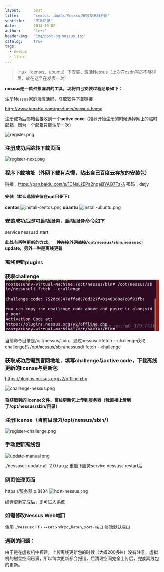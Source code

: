 ```yaml
---
layout:      post
title:       "centos、ubuntu下nessus安装及离线更新"
subtitle:    "安装记录"
date:        2018-10-02
author:      "levi"
header-img:  "img/post-bg-nessus.jpg"
catalog:     true
tags:
  - nessus
  - linux
---
```



> linux（centos、ubuntu）下安装、激活Nessus（上次在csdn写的不够详尽，故在这里在发表一次）

**nessus是一款扫描漏洞的工具，现将自己安装过程记录如下：**

注册Nessus家庭版激活码，获取软件下载链接

http://www.tenable.com/products/nessus-home

注册成功后邮箱会接收到一个**active code**（推荐开始注册的时候选择网上的临时邮箱，因为一个邮箱只能注册一次）

![register.png](https://i.loli.net/2021/05/09/sMqRjbwBAPph2rm.png)

### 注册成功后跳转下载页面

![register-next.png](https://i.loli.net/2021/05/09/IdDQvbM3h2jk1yw.png)

### 程序下载地址（外网下载有点慢，贴出自己百度云存放的安装包）
链接：https://pan.baidu.com/s/1CNsLkEPa2nqaj8YAQ7Tz-A 密码：dmjy

#### 安装（默认选择安装在opt目录下）

**centos**
![install-centos.png](https://i.loli.net/2021/05/09/oJ8zBsNaASF1ptV.png)
**ubantu**
![install-ubuntu.png](https://i.loli.net/2021/05/09/O9DUMhi7kRzQjAe.png)

### 安装成功后即可启动服务，启动服务命令如下

service nessusd start



**此处有两种更新的方式，一种连接外网直接/opt/nessus/sbin/nessuscli update，另外一种是离线更新**

### 离线更新plugins

### 获取challenge![这里写图片描述](\img\in-post\2018-10-02-nessus\get-challenge.png)

当前命令目录是/opt/nessus/sbin，通过nessuscli fetch --challenge获取challenge码
/opt/nessus/sbin/nessuscli fetch --challenge

### 获取成功后需到官网地址，填写challenge与active code，下载离线更新的license与更新包

https://plugins.nessus.org/v2/offline.php

![challenge-nessus.png](https://i.loli.net/2021/05/09/uOT45tvwQex9yf2.png)
#### 将获取到的license文件、离线更新包上传到服务器（我直接上传到了/opt/nessus/sbin/目录）

### 注册license（当前目录为/opt/nessus/sbin/）

![register-challenge.png](https://i.loli.net/2021/05/09/JGVSHMElBgZAviy.png)

### 手动更新离线包

![update-manual.png](https://i.loli.net/2021/05/09/ykeX6xZp7DSUqJO.png)

./nessuscli update all-2.0.tar.gz
重启下服务service nessusd restart后

### 网页管理页面

https://服务器ip:8834
![host-nessus.png](https://i.loli.net/2021/05/09/P6EQ2JSyscbdVlo.png)

编译更新完成后，即可进入系统

### 如需修改Nessus Web端口

使用
./nessuscli fix --set xmlrpc_listen_port=端口
修改默认端口



### 遇到的问题：

由于是在虚拟机中搭建，上传离线更新包的时候（大概200多M）没有注意，虚拟机的磁盘空间已满，所以每次更新都会报错，后清理空间完全上传后，完成离线包的更新。


